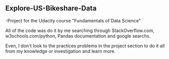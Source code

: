 ## Explore-US-Bikeshare-Data
-Project for the Udacity course "Fundamentals of Data Science"


All of the code was do it by me searching through StackOverflow.com, w3schools.com/python, Pandas documentation and google searchs.

Even, I don't look to the practices problems in the project section to do it all from my knowledge or investigation and learn more.
